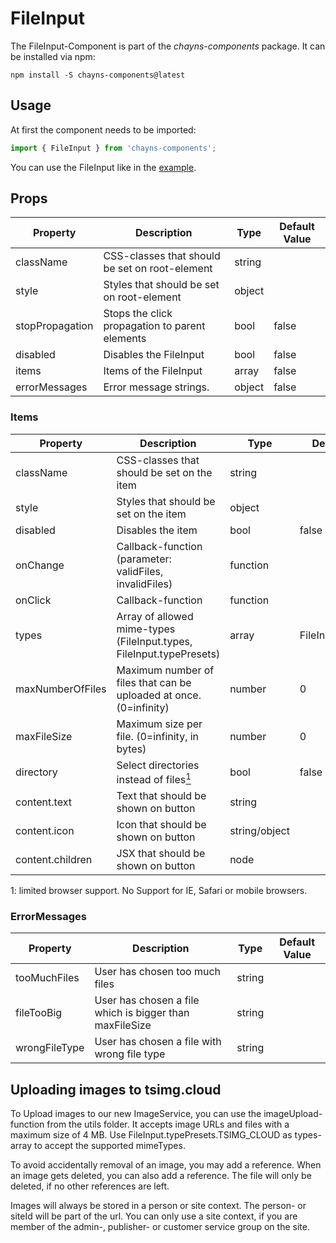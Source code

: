 # FileInput

The FileInput-Component is part of the _chayns-components_ package. It can be
installed via npm:

    npm install -S chayns-components@latest

## Usage

At first the component needs to be imported:

```jsx harmony
import { FileInput } from 'chayns-components';
```

You can use the FileInput like in the
[example](https://github.com/TobitSoftware/chayns-components/blob/master/examples/react-chayns-file_input/Example.jsx).

## Props

| Property        | Description                                    | Type   | Default Value |
| --------------- | ---------------------------------------------- | ------ | ------------- |
| className       | CSS-classes that should be set on root-element | string |               |
| style           | Styles that should be set on root-element      | object |               |
| stopPropagation | Stops the click propagation to parent elements | bool   | false         |
| disabled        | Disables the FileInput                         | bool   | false         |
| items           | Items of the FileInput                         | array  | false         |
| errorMessages   | Error message strings.                         | object | false         |

### Items

| Property         | Description                                                              | Type          | Default Value       |
| ---------------- | ------------------------------------------------------------------------ | ------------- | ------------------- |
| className        | CSS-classes that should be set on the item                               | string        |                     |
| style            | Styles that should be set on the item                                    | object        |                     |
| disabled         | Disables the item                                                        | bool          | false               |
| onChange         | Callback-function (parameter: validFiles, invalidFiles)                  | function      |                     |
| onClick          | Callback-function                                                        | function      |                     |
| types            | Array of allowed mime-types (FileInput.types, FileInput.typePresets)     | array         | FileInput.types.ALL |
| maxNumberOfFiles | Maximum number of files that can be uploaded at once. (0=infinity)       | number        | 0                   |
| maxFileSize      | Maximum size per file. (0=infinity, in bytes)                            | number        | 0                   |
| directory        | Select directories instead of files<a href="#directory"><sup>1</sup></a> | bool          | false               |
| content.text     | Text that should be shown on button                                      | string        |                     |
| content.icon     | Icon that should be shown on button                                      | string/object |                     |
| content.children | JSX that should be shown on button                                       | node          |                     |

<span id="directory">1</span>: limited browser support. No Support for IE,
Safari or mobile browsers.

### ErrorMessages

| Property      | Description                                             | Type   | Default Value |
| ------------- | ------------------------------------------------------- | ------ | ------------- |
| tooMuchFiles  | User has chosen too much files                          | string |               |
| fileTooBig    | User has chosen a file which is bigger than maxFileSize | string |               |
| wrongFileType | User has chosen a file with wrong file type             | string |               |

## Uploading images to tsimg.cloud

To Upload images to our new ImageService, you can use the imageUpload-function
from the utils folder. It accepts image URLs and files with a maximum size of 4
MB. Use FileInput.typePresets.TSIMG_CLOUD as types-array to accept the supported
mimeTypes.

To avoid accidentally removal of an image, you may add a reference. When an
image gets deleted, you can also add a reference. The file will only be deleted,
if no other references are left.

Images will always be stored in a person or site context. The person- or siteId
will be part of the url. You can only use a site context, if you are member of
the admin-, publisher- or customer service group on the site.
